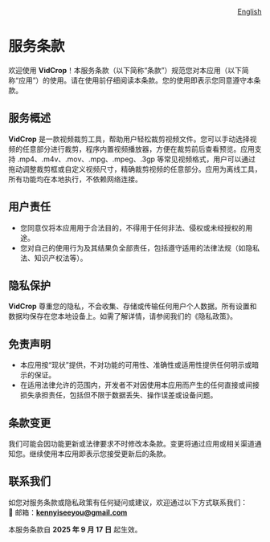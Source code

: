 <p align="right">
  <a href="./terms-of-service.md">English</a>
</p>
<!--rehype:style=float: right; bottom: -36px; position: relative;-->

服务条款  
===

欢迎使用 **VidCrop**！本服务条款（以下简称“条款”）规范您对本应用（以下简称“应用”）的使用。请在使用前仔细阅读本条款。您的使用即表示您同意遵守本条款。

## 服务概述  

**VidCrop** 是一款视频裁剪工具，帮助用户轻松裁剪视频文件。您可以手动选择视频的任意部分进行裁剪，程序内置视频播放器，方便在裁剪前后查看预览。应用支持 .mp4、.m4v、.mov、.mpg、.mpeg、.3gp 等常见视频格式，用户可以通过拖动调整裁剪框或自定义视频尺寸，精确裁剪视频的任意部分。应用为离线工具，所有功能均在本地执行，不依赖网络连接。

## 用户责任  

- 您同意仅将本应用用于合法目的，不得用于任何非法、侵权或未经授权的用途。  
- 您对自己的使用行为及其结果负全部责任，包括遵守适用的法律法规（如隐私法、知识产权法等）。

## 隐私保护  

**VidCrop** 尊重您的隐私，不会收集、存储或传输任何用户个人数据。所有设置和数据均保存在您本地设备上。如需了解详情，请参阅我们的《隐私政策》。

## 免责声明  

- 本应用按“现状”提供，不对功能的可用性、准确性或适用性提供任何明示或暗示的保证。  
- 在适用法律允许的范围内，开发者不对因使用本应用而产生的任何直接或间接损失承担责任，包括但不限于数据丢失、操作误差或设备问题。

## 条款变更  

我们可能会因功能更新或法律要求不时修改本条款。变更将通过应用或相关渠道通知您。继续使用本应用即表示您接受更新后的条款。

## 联系我们  

如您对服务条款或隐私政策有任何疑问或建议，欢迎通过以下方式联系我们：  
📧 邮箱：**[kennyiseeyou@gmail.com](mailto:kennyiseeyou@gmail.com)**

本服务条款自 **2025 年 9 月 17 日** 起生效。
